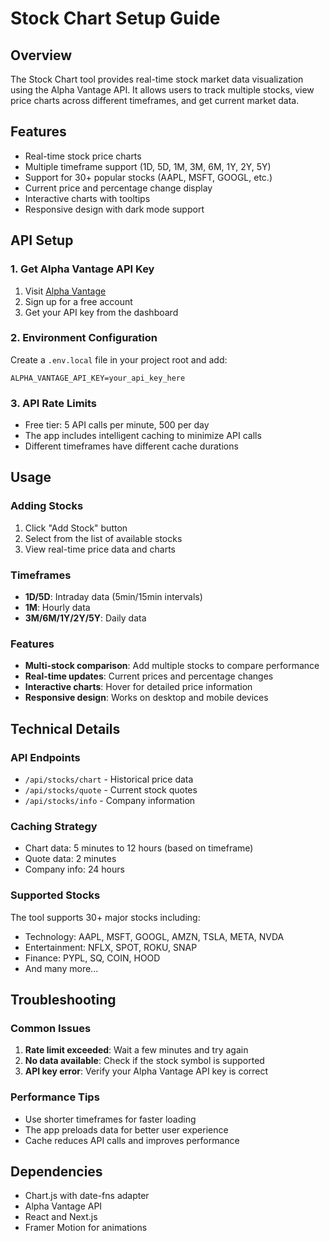 # Stock Chart Setup Guide

## Overview
The Stock Chart tool provides real-time stock market data visualization using the Alpha Vantage API. It allows users to track multiple stocks, view price charts across different timeframes, and get current market data.

## Features
- Real-time stock price charts
- Multiple timeframe support (1D, 5D, 1M, 3M, 6M, 1Y, 2Y, 5Y)
- Support for 30+ popular stocks (AAPL, MSFT, GOOGL, etc.)
- Current price and percentage change display
- Interactive charts with tooltips
- Responsive design with dark mode support

## API Setup

### 1. Get Alpha Vantage API Key
1. Visit [Alpha Vantage](https://www.alphavantage.co/support/#api-key)
2. Sign up for a free account
3. Get your API key from the dashboard

### 2. Environment Configuration
Create a `.env.local` file in your project root and add:

```env
ALPHA_VANTAGE_API_KEY=your_api_key_here
```

### 3. API Rate Limits
- Free tier: 5 API calls per minute, 500 per day
- The app includes intelligent caching to minimize API calls
- Different timeframes have different cache durations

## Usage

### Adding Stocks
1. Click "Add Stock" button
2. Select from the list of available stocks
3. View real-time price data and charts

### Timeframes
- **1D/5D**: Intraday data (5min/15min intervals)
- **1M**: Hourly data
- **3M/6M/1Y/2Y/5Y**: Daily data

### Features
- **Multi-stock comparison**: Add multiple stocks to compare performance
- **Real-time updates**: Current prices and percentage changes
- **Interactive charts**: Hover for detailed price information
- **Responsive design**: Works on desktop and mobile devices

## Technical Details

### API Endpoints
- `/api/stocks/chart` - Historical price data
- `/api/stocks/quote` - Current stock quotes
- `/api/stocks/info` - Company information

### Caching Strategy
- Chart data: 5 minutes to 12 hours (based on timeframe)
- Quote data: 2 minutes
- Company info: 24 hours

### Supported Stocks
The tool supports 30+ major stocks including:
- Technology: AAPL, MSFT, GOOGL, AMZN, TSLA, META, NVDA
- Entertainment: NFLX, SPOT, ROKU, SNAP
- Finance: PYPL, SQ, COIN, HOOD
- And many more...

## Troubleshooting

### Common Issues
1. **Rate limit exceeded**: Wait a few minutes and try again
2. **No data available**: Check if the stock symbol is supported
3. **API key error**: Verify your Alpha Vantage API key is correct

### Performance Tips
- Use shorter timeframes for faster loading
- The app preloads data for better user experience
- Cache reduces API calls and improves performance

## Dependencies
- Chart.js with date-fns adapter
- Alpha Vantage API
- React and Next.js
- Framer Motion for animations 